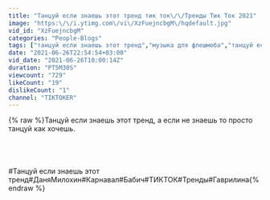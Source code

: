 ```yaml
---
title: "Танцуй если знаешь этот тренд тик ток\/\/Тренды Тик Ток 2021"
image: "https:\/\/i.ytimg.com\/vi\/XzFuejncbgM\/hqdefault.jpg"
vid_id: "XzFuejncbgM"
categories: "People-Blogs"
tags: ["танцуй если знаешь этот тренд","музыка для флешмоба","танцуй если знаешь этот трек"]
date: "2021-06-26T22:54:54+03:00"
vid_date: "2021-06-26T10:00:14Z"
duration: "PT5M30S"
viewcount: "729"
likeCount: "19"
dislikeCount: "1"
channel: "TIKTOKER"
---
```

{% raw %}Танцуй если знаешь этот тренд, а если не знаешь то просто танцуй как хочешь.<br /><br /><br /><br /><br />#Танцуй если знаешь этот тренд#ДаняМилохин#Карнавал#Бабич#ТИКТОК#Тренды#Гаврилина{% endraw %}
